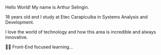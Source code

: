 Hello World! My name is Arthur Selingin.

18 years old and I study at Etec Carapicuíba in Systems Analysis and Development.

I love the world of technology and how this area is incredible and always innovative.

👨‍💻 Front-End focused learning...

